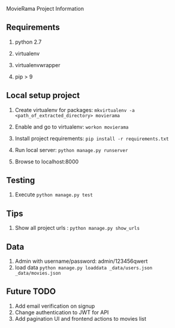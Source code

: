 MovieRama Project Information


## Requirements
1) python 2.7

2) virtualenv

3) virtualenvwrapper

4) pip > 9


## Local setup project

1) Create virtualenv for packages: `mkvirtualenv -a <path_of_extracted_directory> movierama`

2) Enable and go to virtualenv: `workon movierama`

3) Install project requirements: `pip install -r requirements.txt`

4) Run local server: `python manage.py runserver`

5) Browse to localhost:8000


## Testing
1) Execute `python manage.py test`


## Tips
1) Show all project urls : `python manage.py show_urls`


## Data
1) Admin with username/password: admin/123456qwert
2) load data `python manage.py loaddata _data/users.json _data/movies.json`


## Future TODO
1) Add email verification on signup
2) Change authentication to JWT for API
3) Add pagination UI and frontend actions to movies list